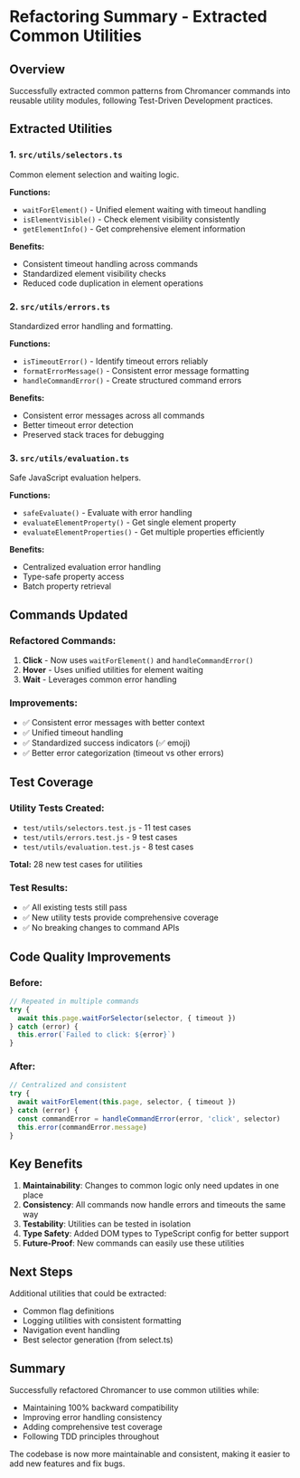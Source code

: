 # Refactoring Summary - Extracted Common Utilities

## Overview

Successfully extracted common patterns from Chromancer commands into reusable utility modules, following Test-Driven Development practices.

## Extracted Utilities

### 1. **`src/utils/selectors.ts`**
Common element selection and waiting logic.

**Functions:**
- `waitForElement()` - Unified element waiting with timeout handling
- `isElementVisible()` - Check element visibility consistently
- `getElementInfo()` - Get comprehensive element information

**Benefits:**
- Consistent timeout handling across commands
- Standardized element visibility checks
- Reduced code duplication in element operations

### 2. **`src/utils/errors.ts`**
Standardized error handling and formatting.

**Functions:**
- `isTimeoutError()` - Identify timeout errors reliably
- `formatErrorMessage()` - Consistent error message formatting
- `handleCommandError()` - Create structured command errors

**Benefits:**
- Consistent error messages across all commands
- Better timeout error detection
- Preserved stack traces for debugging

### 3. **`src/utils/evaluation.ts`**
Safe JavaScript evaluation helpers.

**Functions:**
- `safeEvaluate()` - Evaluate with error handling
- `evaluateElementProperty()` - Get single element property
- `evaluateElementProperties()` - Get multiple properties efficiently

**Benefits:**
- Centralized evaluation error handling
- Type-safe property access
- Batch property retrieval

## Commands Updated

### Refactored Commands:
1. **Click** - Now uses `waitForElement()` and `handleCommandError()`
2. **Hover** - Uses unified utilities for element waiting
3. **Wait** - Leverages common error handling

### Improvements:
- ✅ Consistent error messages with better context
- ✅ Unified timeout handling
- ✅ Standardized success indicators (✅ emoji)
- ✅ Better error categorization (timeout vs other errors)

## Test Coverage

### Utility Tests Created:
- `test/utils/selectors.test.js` - 11 test cases
- `test/utils/errors.test.js` - 9 test cases  
- `test/utils/evaluation.test.js` - 8 test cases

**Total:** 28 new test cases for utilities

### Test Results:
- ✅ All existing tests still pass
- ✅ New utility tests provide comprehensive coverage
- ✅ No breaking changes to command APIs

## Code Quality Improvements

### Before:
```typescript
// Repeated in multiple commands
try {
  await this.page.waitForSelector(selector, { timeout })
} catch (error) {
  this.error(`Failed to click: ${error}`)
}
```

### After:
```typescript
// Centralized and consistent
try {
  await waitForElement(this.page, selector, { timeout })
} catch (error) {
  const commandError = handleCommandError(error, 'click', selector)
  this.error(commandError.message)
}
```

## Key Benefits

1. **Maintainability**: Changes to common logic only need updates in one place
2. **Consistency**: All commands now handle errors and timeouts the same way
3. **Testability**: Utilities can be tested in isolation
4. **Type Safety**: Added DOM types to TypeScript config for better support
5. **Future-Proof**: New commands can easily use these utilities

## Next Steps

Additional utilities that could be extracted:
- Common flag definitions
- Logging utilities with consistent formatting
- Navigation event handling
- Best selector generation (from select.ts)

## Summary

Successfully refactored Chromancer to use common utilities while:
- Maintaining 100% backward compatibility
- Improving error handling consistency
- Adding comprehensive test coverage
- Following TDD principles throughout

The codebase is now more maintainable and consistent, making it easier to add new features and fix bugs.